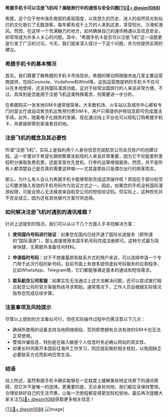 **希腊手机卡可以注册飞机吗？揭秘旅行中的通信与安全问题[[TG💪+ @esim1088](https://t.me/s/esim1088)]**

希腊，这个位于地中海东南部的美丽国度，以其悠久的历史、迷人的自然风光和灿烂的文化吸引了无数游客。每年都有成千上万的人来到这里，享受阳光、沙滩和海风。然而，在这样一个充满魅力的地方，如何确保自己的通讯畅通以及信息安全，却常常成为许多人关心的问题。其中，“希腊手机卡是否可以注册飞机”这一话题更是引发了广泛的讨论。今天，我们就来深入探讨一下这个问题，并为你提供实用的建议。

### 希腊手机卡的基本情况

首先，我们需要了解希腊的手机卡市场现状。希腊的移动网络服务由几家主要运营商提供，包括Cosmote、Vodafone和Wind等。这些运营商提供的手机卡不仅可以在本地使用，还支持国际漫游功能，这对于经常出国旅行的人来说非常方便。不过，具体到是否能用于注册飞机这类特殊需求，则需要进一步分析。

在希腊购买一张本地SIM卡通常很简单。大多数机场、火车站以及城市中心都有专门的营业厅或自动售货机出售预付费SIM卡。用户只需提供护照信息即可完成激活手续。此外，随着电子化趋势的发展，现在通过线上平台也可以轻松订购希腊手机卡，并直接邮寄到家或者目的地。

### 注册飞机的概念及其必要性

所谓“注册飞机”，实际上是指利用个人身份信息完成航空公司会员账户的创建过程。这一步骤对于希望长期频繁乘坐航班的人来说非常重要，因为它不仅能累积里程积分换取免费机票，还能享受优先登机、行李托运等增值服务。然而，并不是所有人都清楚自己是否真的需要这样做——尤其是那些只是偶尔出行的旅客而言。

那么，为什么有人会认为希腊手机卡能够帮助完成这项操作呢？原因在于部分航空公司要求输入有效的手机号码作为验证方式之一。因此，如果您的手机没有国际漫游权限，可能会担心无法接收来自航空公司的短信验证码。但实际上，这种担忧并不完全成立，因为还有其他替代方案可供选择。

### 如何解决注册飞机时遇到的通讯难题？

针对上述提到的情况，我们可以从以下几个方面入手寻找解决方案：

1. **使用国内号码进行验证**：如果您在国内已经开通了国际长途服务（即所谓的“国际漫游”），那么直接使用本国手机号码完成注册即可。这种方式最为简单快捷，无需额外准备任何材料。

2. **申请临时号码**：对于不想暴露原有联系方式的用户来说，可以选择申请一个专门用于此次行程的新号码。目前市面上有很多提供虚拟号码服务的应用程序，比如WhatsApp、Telegram等，它们都能够满足基本的通话和短信需求。

3. **联系航空公司客服**：如果实在无法通过上述方法解决问题，还可以尝试拨打相应航空公司的官方客服热线寻求帮助。通常情况下，工作人员会根据实际情况指导您完成后续步骤。

### 注意事项及风险提示

尽管以上提到的方法看似可行，但在实际操作过程中仍需注意以下几点：

- 确保所使用的设备支持当地网络频段，否则即使拥有合法有效的SIM卡也无法正常使用。
- 警惕诈骗信息，特别是在输入敏感个人信息时务必确认网站的真实性。
- 如果长时间离开本国前往海外工作学习，则应提前做好相关规划，以免因缺乏必要联系方式而影响日常生活。

### 结语

综上所述，虽然希腊手机卡确实能够在一定程度上缓解某些特定场景下的通讯障碍，但它并不是唯一的选择。更重要的是，无论身处何地，我们都应该保持警惕，合理安排好自己的生活节奏，让每一次旅程都变得更加轻松愉快。最后再次提醒大家关注[TG💪+ @esim1088](https://t.me/s/esim1088)获取更多相关信息！

[[TG💪+ @esim1088](https://t.me/s/esim1088) ![Image](https://i.postimg.cc/4NQfJmqS/Snipaste-2025-05-13-00-14-12.png)]